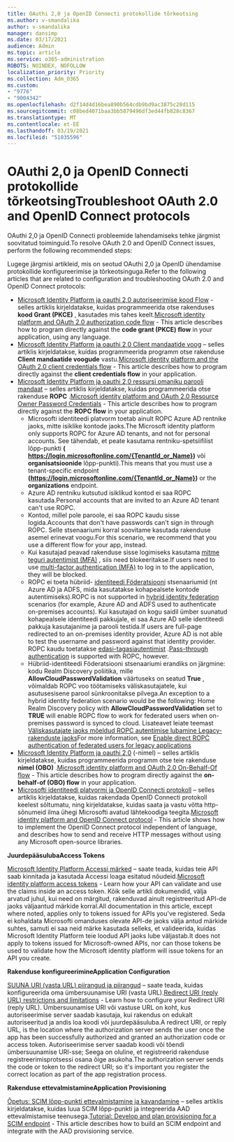 ```yaml
---
title: OAuthi 2,0 ja OpenID Connecti protokollide tõrkeotsing
ms.author: v-smandalika
author: v-smandalika
manager: dansimp
ms.date: 03/17/2021
audience: Admin
ms.topic: article
ms.service: o365-administration
ROBOTS: NOINDEX, NOFOLLOW
localization_priority: Priority
ms.collection: Adm_O365
ms.custom:
- "9776"
- "9004342"
ms.openlocfilehash: d2f14d4d16bea890b564cdb9bd9ac3875c28d115
ms.sourcegitcommit: c08bed4071baa3bb5879496df3ed44fb828c8367
ms.translationtype: MT
ms.contentlocale: et-EE
ms.lasthandoff: 03/19/2021
ms.locfileid: "51035596"
---
```

# <a name="troubleshoot-oauth-20-and-openid-connect-protocols"></a><span data-ttu-id="e2311-102">OAuthi 2,0 ja OpenID Connecti protokollide tõrkeotsing</span><span class="sxs-lookup"><span data-stu-id="e2311-102">Troubleshoot OAuth 2.0 and OpenID Connect protocols</span></span>

<span data-ttu-id="e2311-103">OAuthi 2,0 ja OpenID Connecti probleemide lahendamiseks tehke järgmist soovitatud toiminguid.</span><span class="sxs-lookup"><span data-stu-id="e2311-103">To resolve OAuth 2.0 and OpenID Connect issues, perform the following recommended steps:</span></span>

<span data-ttu-id="e2311-104">Lugege järgmisi artikleid, mis on seotud OAuthi 2,0 ja OpenID ühendamise protokollide konfigureerimise ja tõrkeotsinguga.</span><span class="sxs-lookup"><span data-stu-id="e2311-104">Refer to the following articles that are related to configuration and troubleshooting OAuth 2.0 and OpenID Connect protocols:</span></span>

- <span data-ttu-id="e2311-105">[Microsoft Identity Platform ja oauthi 2,0 autoriseerimise kood Flow](https://docs.microsoft.com/azure/active-directory/develop/v2-oauth2-auth-code-flow) -selles artiklis kirjeldatakse, kuidas programmeerida otse rakenduses **kood Grant (PKCE)** , kasutades mis tahes keelt.</span><span class="sxs-lookup"><span data-stu-id="e2311-105">[Microsoft identity platform and OAuth 2.0 authorization code flow](https://docs.microsoft.com/azure/active-directory/develop/v2-oauth2-auth-code-flow) - This article describes how to program directly against the **code grant (PKCE) flow** in your application, using any language.</span></span>
- <span data-ttu-id="e2311-106">[Microsoft Identity Platform ja oauthi 2,0 Client mandaatide voog](https://docs.microsoft.com/azure/active-directory/develop/v2-oauth2-client-creds-grant-flow) – selles artiklis kirjeldatakse, kuidas programmeerida programm otse rakenduse **Client mandaatide voogude** vastu.</span><span class="sxs-lookup"><span data-stu-id="e2311-106">[Microsoft identity platform and the OAuth 2.0 client credentials flow](https://docs.microsoft.com/azure/active-directory/develop/v2-oauth2-client-creds-grant-flow) - This article describes how to program directly against the **client credentials flow** in your application.</span></span>
- <span data-ttu-id="e2311-107">[Microsoft Identity Platform ja oauthi 2,0 ressursi omaniku parooli mandaat](https://docs.microsoft.com/azure/active-directory/develop/v2-oauth-ropc) – selles artiklis kirjeldatakse, kuidas programmeerida otse rakenduse **ROPC** .</span><span class="sxs-lookup"><span data-stu-id="e2311-107">[Microsoft identity platform and OAuth 2.0 Resource Owner Password Credentials](https://docs.microsoft.com/azure/active-directory/develop/v2-oauth-ropc) - This article describes how to program directly against the **ROPC flow** in your application.</span></span>
    - <span data-ttu-id="e2311-108">Microsofti identiteedi platvorm toetab ainult ROPC Azure AD rentnike jaoks, mitte isiklike kontode jaoks.</span><span class="sxs-lookup"><span data-stu-id="e2311-108">The Microsoft identity platform only supports ROPC for Azure AD tenants, and not for personal accounts.</span></span> <span data-ttu-id="e2311-109">See tähendab, et peate kasutama rentniku-spetsiifilist lõpp-punkti **( https://login.microsoftonline.com/{TenantId_or_Name})** või **organisatsioonide** lõpp-punkti).</span><span class="sxs-lookup"><span data-stu-id="e2311-109">This means that you must use a tenant-specific endpoint **(https://login.microsoftonline.com/{TenantId_or_Name})** or the **organizations** endpoint.</span></span>
    - <span data-ttu-id="e2311-110">Azure AD rentniku kutsutud isiklikud kontod ei saa ROPC kasutada.</span><span class="sxs-lookup"><span data-stu-id="e2311-110">Personal accounts that are invited to an Azure AD tenant can't use ROPC.</span></span>
    - <span data-ttu-id="e2311-111">Kontod, millel pole paroole, ei saa ROPC kaudu sisse logida.</span><span class="sxs-lookup"><span data-stu-id="e2311-111">Accounts that don't have passwords can't sign in through ROPC.</span></span> <span data-ttu-id="e2311-112">Selle stsenaariumi korral soovitame kasutada rakenduse asemel erinevat voogu.</span><span class="sxs-lookup"><span data-stu-id="e2311-112">For this scenario, we recommend that you use a different flow for your app, instead.</span></span>
    - <span data-ttu-id="e2311-113">Kui kasutajad peavad rakenduse sisse logimiseks kasutama [mitme teguri autentimist (MFA)](https://docs.microsoft.com/azure/active-directory/authentication/concept-mfa-howitworks) , siis need blokeeritakse.</span><span class="sxs-lookup"><span data-stu-id="e2311-113">If users need to use [multi-factor authentication (MFA)](https://docs.microsoft.com/azure/active-directory/authentication/concept-mfa-howitworks) to log in to the application, they will be blocked.</span></span>
    - <span data-ttu-id="e2311-114">ROPC ei toeta hübriid- [identiteedi Föderatsiooni](https://docs.microsoft.com/azure/active-directory/hybrid/whatis-fed) stsenaariumid (nt Azure AD ja ADFS, mida kasutatakse kohapealsete kontode autentimiseks).</span><span class="sxs-lookup"><span data-stu-id="e2311-114">ROPC is not supported in [hybrid identity federation](https://docs.microsoft.com/azure/active-directory/hybrid/whatis-fed) scenarios (for example, Azure AD and ADFS used to authenticate on-premises accounts).</span></span> <span data-ttu-id="e2311-115">Kui kasutajad on kogu saidil ümber suunatud kohapealsele identiteedi pakkujale, ei saa Azure AD selle identiteedi pakkuja kasutajanime ja parooli testida.</span><span class="sxs-lookup"><span data-stu-id="e2311-115">If users are full-page redirected to an on-premises identity provider, Azure AD is not able to test the username and password against that identity provider.</span></span> <span data-ttu-id="e2311-116">ROPC kaudu toetatakse [edasi-tagasiautentimist](https://docs.microsoft.com/azure/active-directory/hybrid/how-to-connect-pta) .</span><span class="sxs-lookup"><span data-stu-id="e2311-116">[Pass-through authentication](https://docs.microsoft.com/azure/active-directory/hybrid/how-to-connect-pta) is supported with ROPC, however.</span></span>
    - <span data-ttu-id="e2311-117">Hübriid-identiteedi Föderatsiooni stsenaariumi erandiks on järgmine: kodu Realm Discovery poliitika, mille **AllowCloudPasswordValidation** väärtuseks on seatud **True** , võimaldab ROPC voo töötamiseks väliskasutajatele, kui asutusesisene parool sünkroonitakse pilvega.</span><span class="sxs-lookup"><span data-stu-id="e2311-117">An exception to a hybrid identity federation scenario would be the following: Home Realm Discovery policy with **AllowCloudPasswordValidation** set to **TRUE** will enable ROPC flow to work for federated users when on-premises password is synced to cloud.</span></span> <span data-ttu-id="e2311-118">Lisateavet leiate teemast [Väliskasutajate jaoks mõeldud ROPC autentimise lubamine Legacy-rakenduste jaoks](https://docs.microsoft.com/azure/active-directory/manage-apps/configure-authentication-for-federated-users-portal#enable-direct-ropc-authentication-of-federated-users-for-legacy-applications)</span><span class="sxs-lookup"><span data-stu-id="e2311-118">For more information, see [Enable direct ROPC authentication of federated users for legacy applications](https://docs.microsoft.com/azure/active-directory/manage-apps/configure-authentication-for-federated-users-portal#enable-direct-ropc-authentication-of-federated-users-for-legacy-applications)</span></span> 
- <span data-ttu-id="e2311-119">[Microsoft Identity Platform ja oauthi 2,0](https://docs.microsoft.com/azure/active-directory/develop/v2-oauth2-on-behalf-of-flow) (-nimel) – selles artiklis kirjeldatakse, kuidas programmeerida programm otse teie rakenduse **nimel (OBO)** .</span><span class="sxs-lookup"><span data-stu-id="e2311-119">[Microsoft identity platform and OAuth 2.0 On-Behalf-Of flow](https://docs.microsoft.com/azure/active-directory/develop/v2-oauth2-on-behalf-of-flow) - This article describes how to program directly against the **on-behalf-of (OBO) flow** in your application.</span></span>
- <span data-ttu-id="e2311-120">[Microsofti identiteedi platvormi ja OpenID Connecti protokoll](https://docs.microsoft.com/azure/active-directory/develop/v2-protocols-oidc) – selles artiklis kirjeldatakse, kuidas rakendada OpenID Connecti protokoll keelest sõltumatu, ning kirjeldatakse, kuidas saata ja vastu võtta http-sõnumeid ilma ühegi Microsofti avatud lähtekoodiga teegita.</span><span class="sxs-lookup"><span data-stu-id="e2311-120">[Microsoft identity platform and OpenID Connect protocol](https://docs.microsoft.com/azure/active-directory/develop/v2-protocols-oidc) - This article shows how to implement the OpenID Connect protocol independent of language, and describes how to send and receive HTTP messages without using any Microsoft open-source libraries.</span></span>

<span data-ttu-id="e2311-121">**Juurdepääsuluba**</span><span class="sxs-lookup"><span data-stu-id="e2311-121">**Access Tokens**</span></span>

<span data-ttu-id="e2311-122">[Microsoft Identity Platform Accessi märked](https://docs.microsoft.com/azure/active-directory/develop/access-tokens) – saate teada, kuidas teie API saab kinnitada ja kasutada Accessi loaga esitatud nõudeid.</span><span class="sxs-lookup"><span data-stu-id="e2311-122">[Microsoft identity platform access tokens](https://docs.microsoft.com/azure/active-directory/develop/access-tokens) - Learn how your API can validate and use the claims inside an access token.</span></span> <span data-ttu-id="e2311-123">Kõik selle artikli dokumendid, välja arvatud juhul, kui need on märgitud, rakenduvad ainult registreeritud API-de jaoks väljaantud märkide korral.</span><span class="sxs-lookup"><span data-stu-id="e2311-123">All documentation in this article, except where noted, applies only to tokens issued for APIs you've registered.</span></span> <span data-ttu-id="e2311-124">Seda ei kohaldata Microsofti omanduses olevate API-de jaoks välja antud märkide suhtes, samuti ei saa neid märke kasutada selleks, et valideerida, kuidas Microsoft Identity Platform teie loodud API jaoks lube väljastab.</span><span class="sxs-lookup"><span data-stu-id="e2311-124">It does not apply to tokens issued for Microsoft-owned APIs, nor can those tokens be used to validate how the Microsoft identity platform will issue tokens for an API you create.</span></span>

<span data-ttu-id="e2311-125">**Rakenduse konfigureerimine**</span><span class="sxs-lookup"><span data-stu-id="e2311-125">**Application Configuration**</span></span>

<span data-ttu-id="e2311-126">[SUUNA URI (vasta URL) piirangud ja piirangud](https://docs.microsoft.com/azure/active-directory/develop/reply-url) – saate teada, kuidas konfigureerida oma ümbersuunamise URI (vasta URL).</span><span class="sxs-lookup"><span data-stu-id="e2311-126">[Redirect URI (reply URL) restrictions and limitations](https://docs.microsoft.com/azure/active-directory/develop/reply-url) - Learn how to configure your Redirect URI (reply URL).</span></span> <span data-ttu-id="e2311-127">Ümbersuunamise URI või vastuse URL on koht, kus autoriseerimise server saadab kasutaja, kui rakendus on edukalt autoriseeritud ja andis loa koodi või juurdepääsuluba.</span><span class="sxs-lookup"><span data-stu-id="e2311-127">A redirect URI, or reply URL, is the location where the authorization server sends the user once the app has been successfully authorized and granted an authorization code or access token.</span></span> <span data-ttu-id="e2311-128">Autoriseerimise server saadab koodi või tõendi ümbersuunamise URI-sse; Seega on oluline, et registreerid rakenduse registreerimisprotsessi osana õige asukoha.</span><span class="sxs-lookup"><span data-stu-id="e2311-128">The authorization server sends the code or token to the redirect URI; so it's important you register the correct location as part of the app registration process.</span></span>

<span data-ttu-id="e2311-129">**Rakenduse ettevalmistamine**</span><span class="sxs-lookup"><span data-stu-id="e2311-129">**Application Provisioning**</span></span>

<span data-ttu-id="e2311-130">[Õpetus: SCIM lõpp-punkti ettevalmistamine ja kavandamine](https://docs.microsoft.com/azure/active-directory/app-provisioning/use-scim-to-provision-users-and-groups) – selles artiklis kirjeldatakse, kuidas luua SCIM lõpp-punkti ja integreerida AAD ettevalmistamise teenusega.</span><span class="sxs-lookup"><span data-stu-id="e2311-130">[Tutorial: Develop and plan provisioning for a SCIM endpoint](https://docs.microsoft.com/azure/active-directory/app-provisioning/use-scim-to-provision-users-and-groups) - This article describes how to build an SCIM endpoint and integrate with the AAD provisioning service.</span></span>


